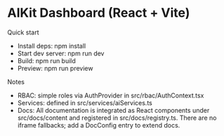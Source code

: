 # AIKit Dashboard (React + Vite)

Quick start

- Install deps: npm install
- Start dev server: npm run dev
- Build: npm run build
- Preview: npm run preview

Notes

- RBAC: simple roles via AuthProvider in src/rbac/AuthContext.tsx
- Services: defined in src/services/aiServices.ts
- Docs: All documentation is integrated as React components under src/docs/content and registered in src/docs/registry.ts. There are no iframe fallbacks; add a DocConfig entry to extend docs.
